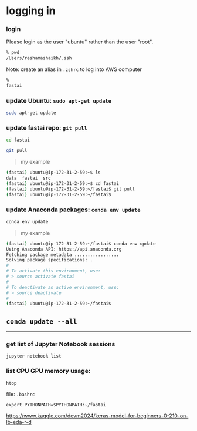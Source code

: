 # logging in

### login
Please login as the user "ubuntu" rather than the user "root".

```bash
% pwd
/Users/reshamashaikh/.ssh
```

Note:  create an alias in `.zshrc` to log into AWS computer
```bash
% 
fastai
```

### update Ubuntu: `sudo apt-get update`
```bash
sudo apt-get update
```


### update fastai repo:  `git pull` 
```bash
cd fastai
```
```bash
git pull
```

>my example
```bash
(fastai) ubuntu@ip-172-31-2-59:~$ ls
data  fastai  src
(fastai) ubuntu@ip-172-31-2-59:~$ cd fastai
(fastai) ubuntu@ip-172-31-2-59:~/fastai$ git pull
(fastai) ubuntu@ip-172-31-2-59:~/fastai$
```

### update Anaconda packages:  `conda env update`
```bash
conda env update
```
>my example
```bash
(fastai) ubuntu@ip-172-31-2-59:~/fastai$ conda env update
Using Anaconda API: https://api.anaconda.org
Fetching package metadata .................
Solving package specifications: .
#
# To activate this environment, use:
# > source activate fastai
#
# To deactivate an active environment, use:
# > source deactivate
#
(fastai) ubuntu@ip-172-31-2-59:~/fastai$
```
## `conda update --all`

---

### get list of Jupyter Notebook sessions
```
jupyter notebook list
```

### list CPU GPU memory usage:  
```
htop
```

file:  `.bashrc`  
```
export PYTHONPATH=$PYTHONPATH:~/fastai
```
https://www.kaggle.com/devm2024/keras-model-for-beginners-0-210-on-lb-eda-r-d



